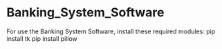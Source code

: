 # Banking_System_Software
For use the Banking System Software, install these required modules:
pip install tk
pip install pillow
